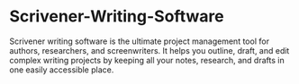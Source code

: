 # Scrivener-Writing-Software
Scrivener writing software is the ultimate project management tool for authors, researchers, and screenwriters. It helps you outline, draft, and edit complex writing projects by keeping all your notes, research, and drafts in one easily accessible place.
